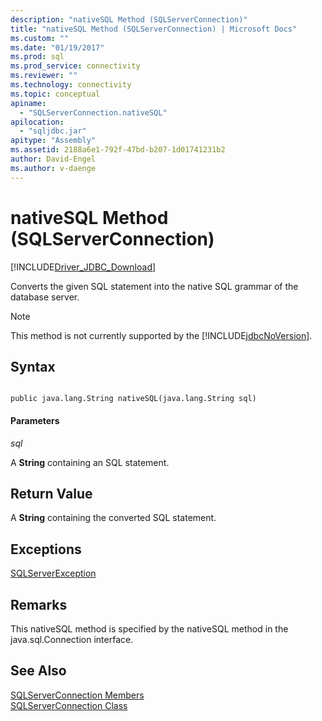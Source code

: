 ```yaml
---
description: "nativeSQL Method (SQLServerConnection)"
title: "nativeSQL Method (SQLServerConnection) | Microsoft Docs"
ms.custom: ""
ms.date: "01/19/2017"
ms.prod: sql
ms.prod_service: connectivity
ms.reviewer: ""
ms.technology: connectivity
ms.topic: conceptual
apiname: 
  - "SQLServerConnection.nativeSQL"
apilocation: 
  - "sqljdbc.jar"
apitype: "Assembly"
ms.assetid: 2188a6e1-792f-47bd-b207-1d01741231b2
author: David-Engel
ms.author: v-daenge
---
```

# nativeSQL Method (SQLServerConnection)
[!INCLUDE[Driver_JDBC_Download](../../../includes/driver_jdbc_download.md)]

  Converts the given SQL statement into the native SQL grammar of the database server.  
  
> [!NOTE]  
>  This method is not currently supported by the [!INCLUDE[jdbcNoVersion](../../../includes/jdbcnoversion_md.md)].  
  
## Syntax  
  
```  
  
public java.lang.String nativeSQL(java.lang.String sql)  
```  
  
#### Parameters  
 *sql*  
  
 A **String** containing an SQL statement.  
  
## Return Value  
 A **String** containing the converted SQL statement.  
  
## Exceptions  
 [SQLServerException](../../../connect/jdbc/reference/sqlserverexception-class.md)  
  
## Remarks  
 This nativeSQL method is specified by the nativeSQL method in the java.sql.Connection interface.  
  
## See Also  
 [SQLServerConnection Members](../../../connect/jdbc/reference/sqlserverconnection-members.md)   
 [SQLServerConnection Class](../../../connect/jdbc/reference/sqlserverconnection-class.md)  
  
  
